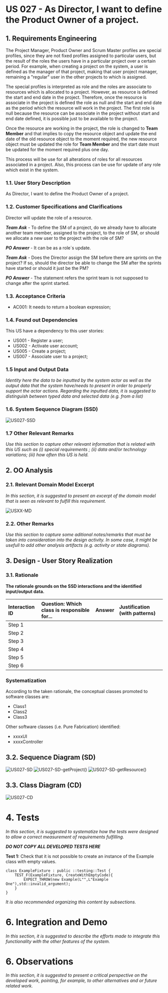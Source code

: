 # US 027 - As Director, I want to define the Product Owner of a project.

## 1. Requirements Engineering

The Project Manager, Product Owner and Scrum Master profiles are special profiles, since they
are not fixed profiles assigned to particular users, but the result of the roles the users have in a
particular project over a certain period. For example, when creating a project on the system, a
user is defined as the manager of that project, making that user project manager, remaining a
"regular" user in the other projects to which is assigned.

The special profiles is interpreted as role and the roles are associate to resources which is allocated to a project.
However, as resource is defined the start and end date in the project. 
Therefore, once the resource is associate in the project is defined the role as null
and the start and end date as the period which the resource will work in the project.
The first role is null because the resource can be associate in the project without start and end date defined,
it is possible just to be available to the project.

Once the resource are working in the project, the role is changed to **Team Member** 
and that implies to copy the resource object and update the end date of the old resource object to the moment required,
the new resource object must be updated the role for **Team Member** 
and the start date must be updated for the moment required plus one day.

This process will be use for all alterations of roles for all resources associated in a project.
Also, this process can be use for update of any role which exist in the system.


### 1.1. User Story Description

As Director, I want to define the Product Owner of a project.

### 1.2. Customer Specifications and Clarifications

Director will update the role of a resource.

***Team Ask*** - To define the SM of a project, do we already have to allocate another team member, assigned to the project, to the role of SM, or should we allocate a new user to the project with the role of SM?

***PO Answer*** - It can be as a role´s update.

***Team Ask*** - Does the Director assign the SM before there are sprints on the project? If so, should the director be able to change the SM after the sprints have started or should it just be the PM?

***PO Answer*** - The statement refers the sprint team is not supposed to change after the sprint started.

### 1.3. Acceptance Criteria

 - AC001: It needs to return a boolean expression;

### 1.4. Found out Dependencies

This US have a dependency to this user stories:
- US001 - Register a user;
- US002 - Activate user account;
- US005 - Create a project;
- US007 - Associate user to a project;

### 1.5 Input and Output Data

*Identity here the data to be inputted by the system actor as well as the output data that the system have/needs to present in order to properly support the actor actions. Regarding the inputted data, it is suggested to distinguish between typed data and selected data (e.g. from a list)*


### 1.6. System Sequence Diagram (SSD)

![US027-SSD](US027-SSD.svg)


### 1.7 Other Relevant Remarks

*Use this section to capture other relevant information that is related with this US such as (i) special requirements ; (ii) data and/or technology variations; (iii) how often this US is held.*


## 2. OO Analysis

### 2.1. Relevant Domain Model Excerpt
*In this section, it is suggested to present an excerpt of the domain model that is seen as relevant to fulfill this requirement.*

![USXX-MD](USXX-MD.svg)

### 2.2. Other Remarks

*Use this section to capture some aditional notes/remarks that must be taken into consideration into the design activity. In some case, it might be usefull to add other analysis artifacts (e.g. activity or state diagrams).*



## 3. Design - User Story Realization

### 3.1. Rationale

**The rationale grounds on the SSD interactions and the identified input/output data.**

| Interaction ID | Question: Which class is responsible for... | Answer  | Justification (with patterns)  |
|:-------------  |:--------------------- |:------------|:---------------------------- |
| Step 1  		 |							 |             |                              |
| Step 2  		 |							 |             |                              |
| Step 3  		 |							 |             |                              |
| Step 4  		 |							 |             |                              |
| Step 5  		 |							 |             |                              |
| Step 6  		 |							 |             |                              |              

### Systematization ##

According to the taken rationale, the conceptual classes promoted to software classes are:

* Class1
* Class2
* Class3

Other software classes (i.e. Pure Fabrication) identified:
* xxxxUI
* xxxxController

## 3.2. Sequence Diagram (SD)

![US027-SD](US027-SD.svg)
![US027-SD-getProject()](US027-SD-getProject().svg)
![US027-SD-getResource()](US027-SD-getResource().svg)

## 3.3. Class Diagram (CD)

![US027-CD](US027-CD.svg)

# 4. Tests
*In this section, it is suggested to systematize how the tests were designed to allow a correct measurement of requirements fulfilling.*

**_DO NOT COPY ALL DEVELOPED TESTS HERE_**

**Test 1:** Check that it is not possible to create an instance of the Example class with empty values.

    class ExampleFixture : public ::testing::Test {
        TEST_F(ExampleFixture, CreateWithEmptyCode){
            EXPECT_THROW(new Example(L"",L"Example One"),std::invalid_argument);
        }
    }


*It is also recommended organizing this content by subsections.*

# 6. Integration and Demo

*In this section, it is suggested to describe the efforts made to integrate this functionality with the other features of the system.*


# 6. Observations

*In this section, it is suggested to present a critical perspective on the developed work, pointing, for example, to other alternatives and or future related work.*





